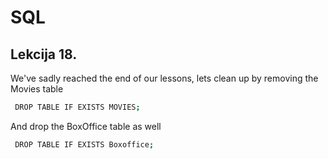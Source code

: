 
# SQL



## Lekcija 18.

We've sadly reached the end of our lessons, lets clean up by removing the Movies table 

```bash
 DROP TABLE IF EXISTS MOVIES;
```


And drop the BoxOffice table as well 
```bash
 DROP TABLE IF EXISTS Boxoffice;
```





